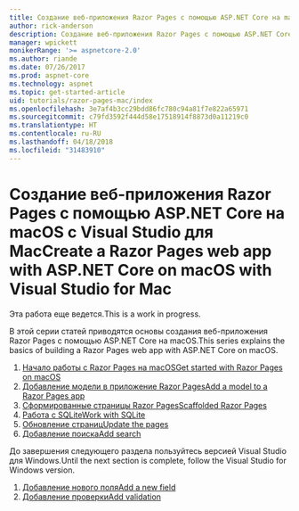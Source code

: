 ```yaml
---
title: Создание веб-приложения Razor Pages с помощью ASP.NET Core на macOS с Visual Studio для Mac
author: rick-anderson
description: Создание веб-приложения Razor Pages с помощью ASP.NET Core и EF Core.
manager: wpickett
monikerRange: '>= aspnetcore-2.0'
ms.author: riande
ms.date: 07/26/2017
ms.prod: aspnet-core
ms.technology: aspnet
ms.topic: get-started-article
uid: tutorials/razor-pages-mac/index
ms.openlocfilehash: 3e7af4b3cc29bdd86fc780c94a81f7e822a65971
ms.sourcegitcommit: c79fd3592f444d58e17518914f8873d0a11219c0
ms.translationtype: HT
ms.contentlocale: ru-RU
ms.lasthandoff: 04/18/2018
ms.locfileid: "31483910"
---
```

# <a name="create-a-razor-pages-web-app-with-aspnet-core-on-macos-with-visual-studio-for-mac"></a><span data-ttu-id="86676-103">Создание веб-приложения Razor Pages с помощью ASP.NET Core на macOS с Visual Studio для Mac</span><span class="sxs-lookup"><span data-stu-id="86676-103">Create a Razor Pages web app with ASP.NET Core on macOS with Visual Studio for Mac</span></span>

<span data-ttu-id="86676-104">Эта работа еще ведется.</span><span class="sxs-lookup"><span data-stu-id="86676-104">This is a work in progress.</span></span>

<span data-ttu-id="86676-105">В этой серии статей приводятся основы создания веб-приложения Razor Pages с помощью ASP.NET Core на macOS.</span><span class="sxs-lookup"><span data-stu-id="86676-105">This series explains the basics of building a Razor Pages web app with ASP.NET Core on macOS.</span></span>

1. [<span data-ttu-id="86676-106">Начало работы с Razor Pages на macOS</span><span class="sxs-lookup"><span data-stu-id="86676-106">Get started with Razor Pages on macOS</span></span>](xref:tutorials/razor-pages-mac/razor-pages-start)
1. [<span data-ttu-id="86676-107">Добавление модели в приложение Razor Pages</span><span class="sxs-lookup"><span data-stu-id="86676-107">Add a model to a Razor Pages app</span></span>](xref:tutorials/razor-pages-mac/model)
1. [<span data-ttu-id="86676-108">Сформированные страницы Razor Pages</span><span class="sxs-lookup"><span data-stu-id="86676-108">Scaffolded Razor Pages</span></span>](xref:tutorials/razor-pages-mac/page)
1. [<span data-ttu-id="86676-109">Работа с SQLite</span><span class="sxs-lookup"><span data-stu-id="86676-109">Work with SQLite</span></span>](xref:tutorials/razor-pages-mac/sql)
1. [<span data-ttu-id="86676-110">Обновление страниц</span><span class="sxs-lookup"><span data-stu-id="86676-110">Update the pages</span></span>](xref:tutorials/razor-pages-mac/da1)
1. [<span data-ttu-id="86676-111">Добавление поиска</span><span class="sxs-lookup"><span data-stu-id="86676-111">Add search</span></span>](xref:tutorials/razor-pages-mac/search)

<span data-ttu-id="86676-112">До завершения следующего раздела пользуйтесь версией Visual Studio для Windows.</span><span class="sxs-lookup"><span data-stu-id="86676-112">Until the next section is complete, follow the Visual Studio for Windows version.</span></span>

1. [<span data-ttu-id="86676-113">Добавление нового поля</span><span class="sxs-lookup"><span data-stu-id="86676-113">Add a new field</span></span>](xref:tutorials/razor-pages/new-field)
1. [<span data-ttu-id="86676-114">Добавление проверки</span><span class="sxs-lookup"><span data-stu-id="86676-114">Add validation</span></span>](xref:tutorials/razor-pages/validation)

